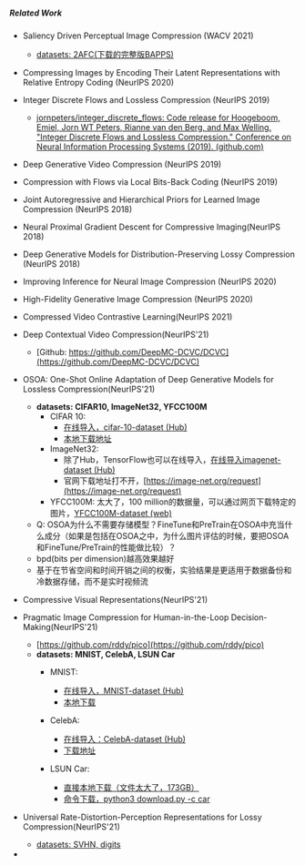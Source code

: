 ##### Related Work
- Saliency Driven Perceptual Image Compression (WACV 2021)
  - [datasets: 2AFC(下载的完整版BAPPS)](https://github.com/richzhang/PerceptualSimilarity)
  
- Compressing Images by Encoding Their Latent Representations with Relative Entropy Coding (NeurIPS 2020)

- Integer Discrete Flows and Lossless Compression (NeurIPS 2019)
	- [jornpeters/integer_discrete_flows: Code release for Hoogeboom, Emiel, Jorn WT Peters, Rianne van den Berg, and Max Welling. "Integer Discrete Flows and Lossless Compression." Conference on Neural Information Processing Systems (2019). (github.com)](https://github.com/jornpeters/integer_discrete_flows)
- Deep Generative Video Compression (NeurIPS 2019)
- Compression with Flows via Local Bits-Back Coding (NeurIPS 2019)
- Joint Autoregressive and Hierarchical Priors for Learned Image Compression (NeurIPS 2018)
- Neural Proximal Gradient Descent for Compressive Imaging(NeurIPS 2018)
- Deep Generative Models for Distribution-Preserving Lossy Compression (NeurIPS 2018)
- Improving Inference for Neural Image Compression (NeurIPS 2020)
- High-Fidelity Generative Image Compression (NeurIPS 2020)
- Compressed Video Contrastive Learning(NeurIPS 2021)
- Deep Contextual Video Compression(NeurIPS'21)
  - [Github: https://github.com/DeepMC-DCVC/DCVC](https://github.com/DeepMC-DCVC/DCVC)
- OSOA: One-Shot Online Adaptation of Deep Generative Models for Lossless Compression(NeurIPS'21)
  - **datasets: CIFAR10, ImageNet32, YFCC100M**
    - CIFAR 10: 
      - [在线导入，cifar-10-dataset (Hub)](https://docs.activeloop.ai/datasets/cifar-10-dataset)
      - [本地下载地址](https://www.cs.toronto.edu/~kriz/cifar.html)
    - ImageNet32: 
      - 除了Hub，TensorFlow也可以在线导入，[在线导入imagenet-dataset (Hub)](https://docs.activeloop.ai/datasets/imagenet-dataset#load-imagenet-dataset-training-subset-in-python)
      - 官网下载地址打不开，[https://image-net.org/request](https://image-net.org/request)
    - YFCC100M: 太大了，100 million的数据量，可以通过网页下载特定的图片，[YFCC100M-dataset (web)](http://projects.dfki.uni-kl.de/yfcc100m/?)
  - Q: OSOA为什么不需要存储模型？FineTune和PreTrain在OSOA中充当什么成分（如果是包括在OSOA之中，为什么图片评估的时候，要把OSOA和FineTune/PreTrain的性能做比较）？
  - bpd(bits per dimension)越高效果越好
  - 基于在节省空间和时间开销之间的权衡，实验结果是更适用于数据备份和冷数据存储，而不是实时视频流
- Compressive Visual Representations(NeurIPS'21)
- Pragmatic Image Compression for Human-in-the-Loop Decision-Making(NeurIPS'21)
  - [https://github.com/rddy/pico](https://github.com/rddy/pico)
  - **datasets: MNIST, CelebA, LSUN Car**
    - MNIST: 
      - [在线导入，MNIST-dataset (Hub)](https://docs.activeloop.ai/datasets/mnist#load-mnist-dataset-training-subset-in-python)
      - [本地下载](http://yann.lecun.com/exdb/mnist/)
    - CelebA: 
      - [在线导入：CelebA-dataset (Hub)](https://docs.activeloop.ai/datasets/celeba-dataset#load-celeba-dataset-training-subset-in-python)
      - [下载地址](http://mmlab.ie.cuhk.edu.hk/projects/CelebA.html)
      
    - LSUN Car: 
      - [直接本地下载（文件太大了，173GB）](http://dl.yf.io/lsun/objects/car.zip)
      - [命令下载，python3 download.py -c car](https://github.com/fyu/lsun)
- Universal Rate-Distortion-Perception Representations for Lossy Compression(NeurIPS'21)
  - [datasets: SVHN, digits](http://ufldl.stanford.edu/housenumbers/)
- 